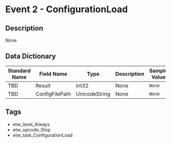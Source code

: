 # Event 2 - ConfigurationLoad

## Description
None

## Data Dictionary
|Standard Name|Field Name|Type|Description|Sample Value|
|---|---|---|---|---|
|TBD|Result|Int32|None|`None`|
|TBD|ConfigFilePath|UnicodeString|None|`None`|

## Tags
* etw_level_Always
* etw_opcode_Stop
* etw_task_ConfigurationLoad